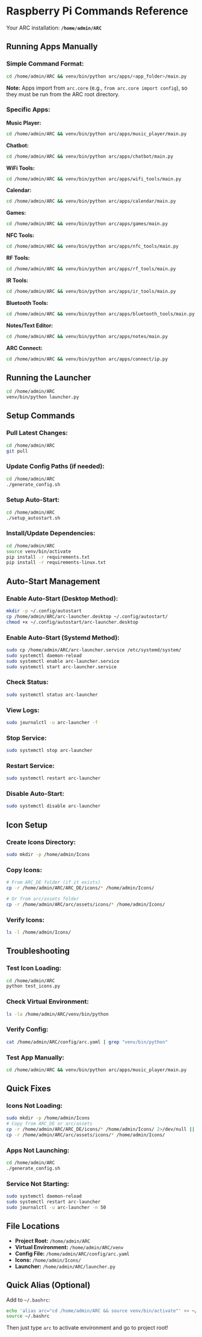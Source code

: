 # Raspberry Pi Commands Reference

Your ARC installation: **`/home/admin/ARC`**

## Running Apps Manually

### Simple Command Format:
```bash
cd /home/admin/ARC && venv/bin/python arc/apps/<app_folder>/main.py
```

**Note:** Apps import from `arc.core` (e.g., `from arc.core import config`), so they must be run from the ARC root directory.

### Specific Apps:

**Music Player:**
```bash
cd /home/admin/ARC && venv/bin/python arc/apps/music_player/main.py
```

**Chatbot:**
```bash
cd /home/admin/ARC && venv/bin/python arc/apps/chatbot/main.py
```

**WiFi Tools:**
```bash
cd /home/admin/ARC && venv/bin/python arc/apps/wifi_tools/main.py
```

**Calendar:**
```bash
cd /home/admin/ARC && venv/bin/python arc/apps/calendar/main.py
```

**Games:**
```bash
cd /home/admin/ARC && venv/bin/python arc/apps/games/main.py
```

**NFC Tools:**
```bash
cd /home/admin/ARC && venv/bin/python arc/apps/nfc_tools/main.py
```

**RF Tools:**
```bash
cd /home/admin/ARC && venv/bin/python arc/apps/rf_tools/main.py
```

**IR Tools:**
```bash
cd /home/admin/ARC && venv/bin/python arc/apps/ir_tools/main.py
```

**Bluetooth Tools:**
```bash
cd /home/admin/ARC && venv/bin/python arc/apps/bluetooth_tools/main.py
```

**Notes/Text Editor:**
```bash
cd /home/admin/ARC && venv/bin/python arc/apps/notes/main.py
```

**ARC Connect:**
```bash
cd /home/admin/ARC && venv/bin/python arc/apps/connect/ip.py
```

## Running the Launcher

```bash
cd /home/admin/ARC
venv/bin/python launcher.py
```

## Setup Commands

### Pull Latest Changes:
```bash
cd /home/admin/ARC
git pull
```

### Update Config Paths (if needed):
```bash
cd /home/admin/ARC
./generate_config.sh
```

### Setup Auto-Start:
```bash
cd /home/admin/ARC
./setup_autostart.sh
```

### Install/Update Dependencies:
```bash
cd /home/admin/ARC
source venv/bin/activate
pip install -r requirements.txt
pip install -r requirements-linux.txt
```

## Auto-Start Management

### Enable Auto-Start (Desktop Method):
```bash
mkdir -p ~/.config/autostart
cp /home/admin/ARC/arc-launcher.desktop ~/.config/autostart/
chmod +x ~/.config/autostart/arc-launcher.desktop
```

### Enable Auto-Start (Systemd Method):
```bash
sudo cp /home/admin/ARC/arc-launcher.service /etc/systemd/system/
sudo systemctl daemon-reload
sudo systemctl enable arc-launcher.service
sudo systemctl start arc-launcher.service
```

### Check Status:
```bash
sudo systemctl status arc-launcher
```

### View Logs:
```bash
sudo journalctl -u arc-launcher -f
```

### Stop Service:
```bash
sudo systemctl stop arc-launcher
```

### Restart Service:
```bash
sudo systemctl restart arc-launcher
```

### Disable Auto-Start:
```bash
sudo systemctl disable arc-launcher
```

## Icon Setup

### Create Icons Directory:
```bash
sudo mkdir -p /home/admin/Icons
```

### Copy Icons:
```bash
# From ARC_DE folder (if it exists)
cp -r /home/admin/ARC/ARC_DE/icons/* /home/admin/Icons/

# Or from arc/assets folder
cp -r /home/admin/ARC/arc/assets/icons/* /home/admin/Icons/
```

### Verify Icons:
```bash
ls -l /home/admin/Icons/
```

## Troubleshooting

### Test Icon Loading:
```bash
cd /home/admin/ARC
python test_icons.py
```

### Check Virtual Environment:
```bash
ls -la /home/admin/ARC/venv/bin/python
```

### Verify Config:
```bash
cat /home/admin/ARC/config/arc.yaml | grep "venv/bin/python"
```

### Test App Manually:
```bash
cd /home/admin/ARC && venv/bin/python arc/apps/music_player/main.py
```

## Quick Fixes

### Icons Not Loading:
```bash
sudo mkdir -p /home/admin/Icons
# Copy from ARC_DE or arc/assets
cp -r /home/admin/ARC/ARC_DE/icons/* /home/admin/Icons/ 2>/dev/null || \
cp -r /home/admin/ARC/arc/assets/icons/* /home/admin/Icons/
```

### Apps Not Launching:
```bash
cd /home/admin/ARC
./generate_config.sh
```

### Service Not Starting:
```bash
sudo systemctl daemon-reload
sudo systemctl restart arc-launcher
sudo journalctl -u arc-launcher -n 50
```

## File Locations

- **Project Root:** `/home/admin/ARC`
- **Virtual Environment:** `/home/admin/ARC/venv`
- **Config File:** `/home/admin/ARC/config/arc.yaml`
- **Icons:** `/home/admin/Icons/`
- **Launcher:** `/home/admin/ARC/launcher.py`

## Quick Alias (Optional)

Add to `~/.bashrc`:
```bash
echo 'alias arc="cd /home/admin/ARC && source venv/bin/activate"' >> ~/.bashrc
source ~/.bashrc
```

Then just type `arc` to activate environment and go to project root!

